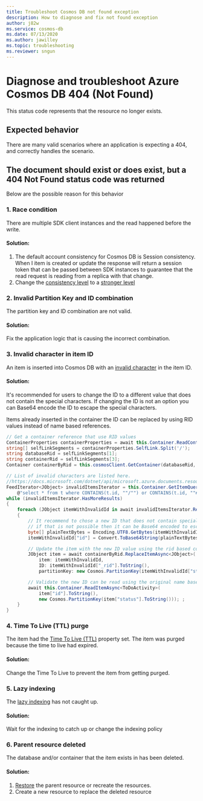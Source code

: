 ```yaml
---
title: Troubleshoot Cosmos DB not found exception
description: How to diagnose and fix not found exception
author: j82w
ms.service: cosmos-db
ms.date: 07/13/2020
ms.author: jawilley
ms.topic: troubleshooting
ms.reviewer: sngun
---
```


# Diagnose and troubleshoot Azure Cosmos DB 404 (Not Found)

This status code represents that the resource no longer exists. 

## Expected behavior
There are many valid scenarios where an application is expecting a 404, and correctly handles the scenario.

## The document should exist or does exist, but a 404 Not Found status code was returned
Below are the possible reason for this behavior

### 1. Race condition
There are multiple SDK client instances and the read happened before the write.

#### Solution:
1. The default account consistency for Cosmos DB is Session consistency. When I item is created or update the response will return a session token that can be passed between SDK instances to guarantee that the read request is reading from a replica with that change.
2. Change the [consistency level](https://docs.microsoft.com/azure/cosmos-db/consistency-levels-choosing) to a [stronger level](https://docs.microsoft.com/azure/cosmos-db/consistency-levels-tradeoffs)

### 2. Invalid Partition Key and ID combination
The partition key and ID combination are not valid.

#### Solution:
Fix the application logic that is causing the incorrect combination. 

### 3. Invalid character in item ID
An item is inserted into Cosmos DB with an [invalid character](https://docs.microsoft.com/dotnet/api/microsoft.azure.documents.resource.id?view=azure-dotnet#remarks) in the item ID.

#### Solution:
It's recommended for users to change the ID to a different value that does not contain the special characters. If changing the ID is not an option you can Base64 encode the ID to escape the special characters.

Items already inserted in the container the ID can be replaced by using RID values instead of name based references.
```c#
// Get a container reference that use RID values
ContainerProperties containerProperties = await this.Container.ReadContainerAsync();
string[] selfLinkSegments = containerProperties.SelfLink.Split('/');
string databaseRid = selfLinkSegments[1];
string containerRid = selfLinkSegments[3];
Container containerByRid = this.cosmosClient.GetContainer(databaseRid, containerRid);

// List of invalid characters are listed here.
//https://docs.microsoft.com/dotnet/api/microsoft.azure.documents.resource.id?view=azure-dotnet#remarks
FeedIterator<JObject> invalidItemsIterator = this.Container.GetItemQueryIterator<JObject>(
    @"select * from t where CONTAINS(t.id, ""/"") or CONTAINS(t.id, ""#"") or CONTAINS(t.id, ""?"") or CONTAINS(t.id, ""\\"") ");
while (invalidItemsIterator.HasMoreResults)
{
    foreach (JObject itemWithInvalidId in await invalidItemsIterator.ReadNextAsync())
    {
        // It recommend to chose a new ID that does not contain special characters, but
        // if that is not possible then it can be Base64 encoded to escape the special characters
        byte[] plainTextBytes = Encoding.UTF8.GetBytes(itemWithInvalidId["id"].ToString());
        itemWithInvalidId["id"] = Convert.ToBase64String(plainTextBytes);

        // Update the item with the new ID value using the rid based container reference
        JObject item = await containerByRid.ReplaceItemAsync<JObject>(
            item: itemWithInvalidId,
            ID: itemWithInvalidId["_rid"].ToString(),
            partitionKey: new Cosmos.PartitionKey(itemWithInvalidId["status"].ToString()));

        // Validate the new ID can be read using the original name based contianer reference
        await this.Container.ReadItemAsync<ToDoActivity>(
            item["id"].ToString(),
            new Cosmos.PartitionKey(item["status"].ToString())); ;
    }
}
```

### 4. Time To Live (TTL) purge
The item had the [Time To Live (TTL)](https://docs.microsoft.com/azure/cosmos-db/time-to-live) property set. The item was purged because the time to live had expired.

#### Solution:
Change the Time To Live to prevent the item from getting purged.

### 5. Lazy indexing
The [lazy indexing](https://docs.microsoft.com/azure/cosmos-db/index-policy#indexing-mode) has not caught up.

#### Solution:
Wait for the indexing to catch up or change the indexing policy

### 6. Parent resource deleted
The database and/or container that the item exists in has been deleted.

#### Solution:
1. [Restore](https://docs.microsoft.com/azure/cosmos-db/online-backup-and-restore#backup-retention-period) the parent resource or recreate the resources.
2. Create a new resource to replace the deleted resource